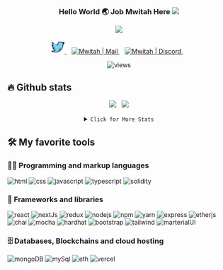 <h3 align="center">
  Hello World 🌏
  Job Mwitah Here
  <img src="https://media.giphy.com/media/hvRJCLFzcasrR4ia7z/giphy.gif" width="28">
</h3>

<!-- Typing SVG -->
<p align="center">
<img src="https://readme-typing-svg.herokuapp.com?font=Poppins&weight=700&size=26&duration=3000&pause=1507&color=A177FE&center=true&width=480&lines=%3C+Living+the+life+I+imagined+%3E;%3C+Smart+Contract+Auditor+%3E;%3C+Web+Apps+Bug+Hunter+%3E;%3C+Blockchain+and+Web3.0%2C+WAGMI+!+%3E;%3C+Always+learning+new+stuff+%3E">
</p>

<!-- Social badges section -->
<p align='center'>
<!--   <a href="https://www.linkedin.com/in/job-mwitah-675440284/">
    <img height="30" src="https://raw.githubusercontent.com/8bithemant/8bithemant/master/telegram.png?raw=true" alt="Mwitah | LinkedIn">
  </a>&nbsp;&nbsp; -->
  <a href="https://twitter.com/jobmwitah">
    <img height="30" src="https://raw.githubusercontent.com/8bithemant/8bithemant/master/twitter.png?raw=true" alt="Mwitah | Twitter">
  </a>&nbsp;&nbsp;
  <a href="mailto:jobmwitah.web3@gmail.com">
    <img height="32" src="https://user-images.githubusercontent.com/29790345/184528214-8f168ffd-5a4c-4d30-8d6b-917568924fbb.png?raw=true" alt="Mwitah | Mail">
  </a>&nbsp;&nbsp;
  <a href="https://discordapp.com/users/1189522740663816305">
    <img height="33" src="https://user-images.githubusercontent.com/29790345/184599637-8ba21112-adc2-400a-8931-b071b74fb2a7.png?raw=true" alt="Mwitah | Discord" >
  </a>&nbsp;&nbsp;
</p>



<!-- Profile to views -->
<p align="center">
    <img alt="views" title="GitHub profile views" src="https://komarev.com/ghpvc/?username=jobmwitah&color=a177fe&style=for-the-badge"/>
</p>

## 🔥 Github stats
<p align="center">
  <img width="40%" src="https://github-readme-stats.vercel.app/api?username=jobmwitah&show_icons=true&theme=aura" />
  &nbsp;
  <img width="40%" src="https://streak-stats.demolab.com?user=jobmwitah&background=15141B&ring=A177FE&currStreakNum=61FECA&fire=61FECA&sideLabels=A177FE&currStreakLabel=A177FE&dates=61FECA&sideNums=A177FE" />
</p>

<details align="center">
    <summary> <code>Click for More Stats</code> </summary>
    <br>
    <img width="40%" src="https://github-readme-stats.vercel.app/api/top-langs/?username=jobmwitah&layout=compact&theme=aura" />
    &nbsp;
    <img width="55%" src="https://github-readme-activity-graph.vercel.app/graph?username=jobmwitah&custom_title=Contributions&theme=react-dark&bg_color=20232a&radius=6" />
</details>

## 🛠️ My favorite tools

### 👨‍💻 Programming and markup languages

<p>
<!--     <img alt="c" src="https://img.shields.io/badge/C-00599C?style=for-the-badge&logo=c&logoColor=white"> -->
<!--     <img alt="c++" src="https://img.shields.io/badge/C%2B%2B-00599C?style=for-the-badge&logo=c%2B%2B&logoColor=white"> -->
    <img alt="html" src="https://img.shields.io/badge/HTML5-E34F26?style=for-the-badge&logo=html5&logoColor=white">
    <img alt="css" src="https://img.shields.io/badge/CSS3-1572B6?style=for-the-badge&logo=css3&logoColor=white">
    <img alt="javascript" src="https://img.shields.io/badge/JavaScript-323330?style=for-the-badge&logo=javascript&logoColor=F7DF1E">
    <img alt="typescript" src="https://img.shields.io/badge/TypeScript-007ACC?style=for-the-badge&logo=typescript&logoColor=white">
    <img alt="solidity" src="https://img.shields.io/badge/Solidity-e6e6e6?style=for-the-badge&logo=solidity&logoColor=black">
</p>

### 🧰 Frameworks and libraries

<p>
    <img alt="react" src="https://img.shields.io/badge/React-20232A?style=for-the-badge&logo=react&logoColor=61DAFB">
    <img alt="nextJs" src="https://img.shields.io/badge/next.js-000000?style=for-the-badge&logo=nextdotjs&logoColor=white">
    <img alt="redux" src="https://img.shields.io/badge/Redux-593D88?style=for-the-badge&logo=redux&logoColor=white">
    <img alt="nodejs" src="https://img.shields.io/badge/Node.js-339933?style=for-the-badge&logo=nodedotjs&logoColor=white">
    <img alt="npm" src="https://img.shields.io/badge/npm-CB3837?style=for-the-badge&logo=npm&logoColor=white">
    <img alt="yarn" src="https://img.shields.io/badge/Yarn-2C8EBB?style=for-the-badge&logo=yarn&logoColor=white">
    <img alt="express" src="https://img.shields.io/badge/Express.js-000000?style=for-the-badge&logo=express&logoColor=white">
<!--     <img alt="firebase" src="https://img.shields.io/badge/firebase-ffca28?style=for-the-badge&logo=firebase&logoColor=black"> -->
    <img alt="etherjs" src="https://img.shields.io/badge/ethers.js-F16822?style=for-the-badge&logo=ethereum&logoColor=white">
<!--     <img alt="graphQl" src="https://img.shields.io/badge/Apollo%20GraphQL-311C87?&style=for-the-badge&logo=Apollo%20GraphQL&logoColor=white"> -->
<!--     <img alt="graph" src="https://img.shields.io/badge/GraphQl-E10098?style=for-the-badge&logo=graphql&logoColor=white"> -->
    <img alt="chai" src="https://img.shields.io/badge/chai-A30701?style=for-the-badge&logo=chai&logoColor=white">
    <img alt="mocha" src="https://img.shields.io/badge/mocha-8D6748?style=for-the-badge&logo=mocha&logoColor=white">
    <img alt="hardhat" src="https://img.shields.io/badge/hardhat-FFD700?style=for-the-badge&logo=hard-hat&logoColor=white">
    <img alt="bootstrap" src="https://img.shields.io/badge/Bootstrap-563D7C?style=for-the-badge&logo=bootstrap&logoColor=white">
<!--     <img alt="chakra-ui" src="https://img.shields.io/badge/Chakra--UI-319795?style=for-the-badge&logo=chakra-ui&logoColor=white"> -->
    <img alt="tailwind" src="https://img.shields.io/badge/Tailwind_CSS-38B2AC?style=for-the-badge&logo=tailwind-css&logoColor=white">
    <img alt="marterialUI" src="https://img.shields.io/badge/Material%20UI-007FFF?style=for-the-badge&logo=mui&logoColor=white">
</p>

### 🗄️ Databases, Blockchains and cloud hosting

<p>

<img alt="mongoDB" src="https://img.shields.io/badge/MongoDB-4EA94B?style=for-the-badge&logo=mongodb&logoColor=white">
<img alt="mySql" src="https://img.shields.io/badge/MySQL-005C84?style=for-the-badge&logo=mysql&logoColor=white">
<img alt="eth" src="https://img.shields.io/badge/Ethereum-3C3C3D?style=for-the-badge&logo=Ethereum&logoColor=white">
<!-- <img alt="heroku" src="https://img.shields.io/badge/Heroku-430098?style=for-the-badge&logo=heroku&logoColor=white"> -->
<!-- <img alt="netlify" src="https://img.shields.io/badge/Netlify-00C7B7?style=for-the-badge&logo=netlify&logoColor=white"> -->
<img alt="vercel" src="https://img.shields.io/badge/Vercel-000000?style=for-the-badge&logo=vercel&logoColor=white">

</p>


